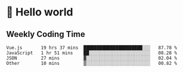 # 🍻 Hello world

## Weekly Coding Time
<!--START_SECTION:waka-->

```text
Vue.js       19 hrs 37 mins  ██████████████████████░░░   87.78 %
JavaScript   1 hr 51 mins    ██░░░░░░░░░░░░░░░░░░░░░░░   08.28 %
JSON         27 mins         ▓░░░░░░░░░░░░░░░░░░░░░░░░   02.04 %
Other        10 mins         ▒░░░░░░░░░░░░░░░░░░░░░░░░   00.82 %
```

<!--END_SECTION:waka-->
